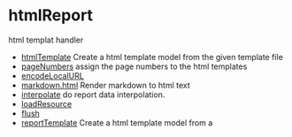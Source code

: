 # htmlReport

html templat handler

+ [htmlTemplate](htmlReport/htmlTemplate.1) Create a html template model from the given template file
+ [pageNumbers](htmlReport/pageNumbers.1) assign the page numbers to the html templates
+ [encodeLocalURL](htmlReport/encodeLocalURL.1) 
+ [markdown.html](htmlReport/markdown.html.1) Render markdown to html text
+ [interpolate](htmlReport/interpolate.1) do report data interpolation.
+ [loadResource](htmlReport/loadResource.1) 
+ [flush](htmlReport/flush.1) 
+ [reportTemplate](htmlReport/reportTemplate.1) Create a html template model from a 
